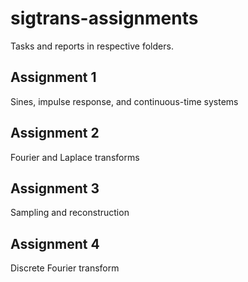 # sigtrans-assignments
Tasks and reports in respective folders. 

## Assignment 1
Sines, impulse response, and continuous-time systems

## Assignment 2
Fourier and Laplace transforms

## Assignment 3
Sampling and reconstruction 

## Assignment 4
Discrete Fourier transform 
